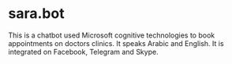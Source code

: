 # sara.bot
This is a chatbot used Microsoft cognitive technologies to book appointments on doctors clinics. 
It speaks Arabic and English.
It is integrated on Facebook, Telegram and Skype.
